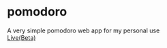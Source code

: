 # pomodoro
A very simple pomodoro web app for my personal use<br>
<a href="https://siduck76.github.io/pomodoro/">Live(Beta)</a>
<br>
<br>
 
